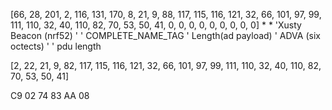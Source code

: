 [66, 28, 201, 2, 116, 131, 170, 8, 21, 9, 88, 117, 115, 116, 121, 32, 66, 101, 97, 99, 111, 110, 32, 40, 110, 82, 70, 53, 50, 41, 0, 0, 0, 0, 0, 0, 0, 0, 0]
                                   *   *  'Xusty Beacon (nrf52)                                                                 '
                                       ' COMPLETE_NAME_TAG
                                   ' Length(ad payload)
        ' ADVA (six octects)      '
    ' pdu length

[2, 22,                            21, 9, 82, 117, 115, 116, 121, 32, 66, 101, 97, 99, 111, 110, 32, 40, 110, 82, 70, 53, 50, 41]


C9 02 74 83 AA 08